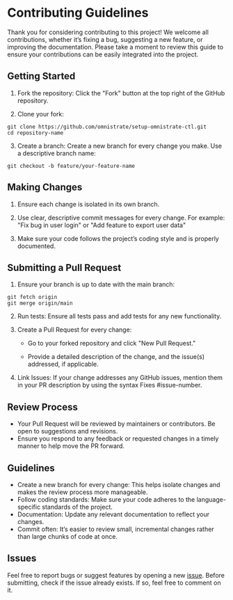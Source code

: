 # Contributing Guidelines

Thank you for considering contributing to this project! We welcome all contributions, whether it’s fixing a bug, suggesting a new feature, or improving the documentation. Please take a moment to review this guide to ensure your contributions can be easily integrated into the project.

## Getting Started

1. Fork the repository: Click the "Fork" button at the top right of the GitHub repository.

2. Clone your fork:
```
git clone https://github.com/omnistrate/setup-omnistrate-ctl.git
cd repository-name
```

3. Create a branch: Create a new branch for every change you make. Use a descriptive branch name:
```
git checkout -b feature/your-feature-name
```

## Making Changes

1. Ensure each change is isolated in its own branch.

2. Use clear, descriptive commit messages for every change. For example:
"Fix bug in user login" or "Add feature to export user data"

3. Make sure your code follows the project’s coding style and is properly documented.

## Submitting a Pull Request

1. Ensure your branch is up to date with the main branch:
```
git fetch origin
git merge origin/main
```

2. Run tests: Ensure all tests pass and add tests for any new functionality.

3. Create a Pull Request for every change:

    - Go to your forked repository and click "New Pull Request."

    - Provide a detailed description of the change, and the issue(s) addressed, if applicable.

4. Link Issues: If your change addresses any GitHub issues, mention them in your PR description by using the syntax Fixes #issue-number.

## Review Process

- Your Pull Request will be reviewed by maintainers or contributors. Be open to suggestions and revisions.
- Ensure you respond to any feedback or requested changes in a timely manner to help move the PR forward.

## Guidelines

- Create a new branch for every change: This helps isolate changes and makes the review process more manageable.
- Follow coding standards: Make sure your code adheres to the language-specific standards of the project.
- Documentation: Update any relevant documentation to reflect your changes.
- Commit often: It’s easier to review small, incremental changes rather than large chunks of code at once.

## Issues

Feel free to report bugs or suggest features by opening a new [issue](https://github.com/omnistrate/setup-omnistrate-ctl/issues). Before submitting, check if the issue already exists. If so, feel free to comment on it.
